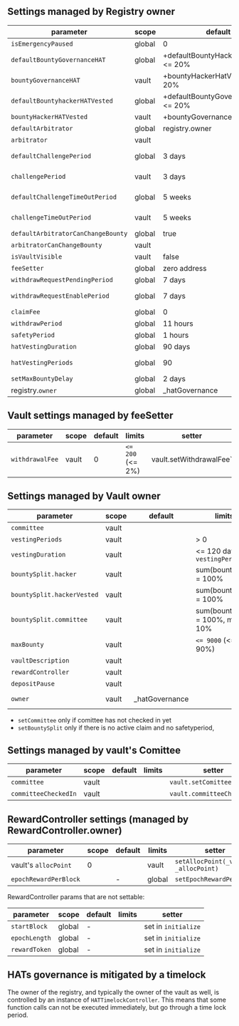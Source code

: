 
## Settings managed by Registry owner
| parameter  | scope| default | limits  |  setter | 
|-|-|-|-|-|
|`isEmergencyPaused`|global|0 | - |`setEmergencyPaused`|
|`defaultBountyGovernanceHAT`|global |+defaultBountyHackerHatVested <= 20%|  |`registry.setDefaultHATBountySplit`
|`bountyGovernanceHAT`|vault |+bountyHackerHatVested <= 20%| |`vault.setHATBountySplit`
|`defaultBountyhackerHATVested`|global|+defaultBountyGovernanceHAT <= 20%| |`registry.setDefaultHATBountySplit`
|`bountyHackerHATVested`|vault |+bountyGovernanceHAT<=20%| |`vault.setHATBountySplit`
|`defaultArbitrator`|global|registry.owner| | `registry.setDefaultArbitrator`
|`arbitrator`|vault|| |  `vault.setArbitrator`
|`defaultChallengePeriod`|global| 3 days | >= 1 days, <= 5 days |  `registry.setDefaultChallengePeriod`
|`challengePeriod`|vault|3 days | >= 1 days, <= 5 days |`vault.setChallengePeriod`
|`defaultChallengeTimeOutPeriod`|global| 5 weeks | >= 2 days, <= 85 days|  `registry.setDefaultChallengeTimeOutPeriod`
|`challengeTimeOutPeriod`|vault| 5 weeks | >= 2 days, <= 85 days|`vault.setChallengeTimeOutPeriod`
|`defaultArbitratorCanChangeBounty`|global|true| | `registry.setDefaultArbitratorCanChangeBounty`
|`arbitratorCanChangeBounty`|vault|| |  `vault.setArbitratorCanChangeBounty`
|`isVaultVisible`|vault| false ||`setVaultVisibility(_vault, _visible)`
|`feeSetter`|global|zero address| |`setFeeSetter`
|`withdrawRequestPendingPeriod`|global|7 days | <= 90 days|`setWithdrawRequestParams`
|`withdrawRequestEnablePeriod`|global|7 days |>= 6 hours, <= 100 days|`setWithdrawRequestParams`
|`claimFee`|global|0 | - |`setClaimFee`|
|`withdrawPeriod`|global|11 hours | >= 1 hours |`setWithdrawSafetyPeriod`
|`safetyPeriod`|global|1 hours | <= 6 hours|`setWithdrawSafetyPeriod`
|`hatVestingDuration`|global|90 days | < 180 days |  `setHatVestingParams`
|`hatVestingPeriods`|global| 90 | > 0, <= hatVestingDuration |  `setHatVestingParams`
|`setMaxBountyDelay`| global|2 days |>= 2 days|`setMaxBountyDelay`
|registry.`owner`| global| _hatGovernance | || `transferOwnership`, `renounceOwnership` 


## Vault settings managed by feeSetter

| parameter|scope|default|limits|setter| 
|-|-|-|-|-|
|`withdrawalFee`|vault|0| `<= 200` (<= 2%) |vault.setWithdrawalFee`

## Settings managed by Vault owner

|parameter|scope|default|limits|setter| 
|-|-|-|-|-|
|`committee`|vault|| | `setComittee` | if committee has not checked in yet
|`vestingPeriods`|vault|| > 0|`setVestingParams` 
|`vestingDuration`|vault||<= 120 days, `< vestingPeriods`|  `setVestingParams`
|`bountySplit.hacker`|vault| | sum(bountysplit) = 100%|`setBountySplit` 
|`bountySplit.hackerVested`|vault| |sum(bountysplit) = 100% |`setBountySplit` 
|`bountySplit.committee`|vault || sum(bountysplit) = 100%, max 10% | `setBountySplit`
|`maxBounty`|vault || `<= 9000` (<= 90%)|`setPendingMaxBounty`, `setMaxBounty` 
|`vaultDescription`|vault || | `setVaultDescription` | only an event
|`rewardController`|vault || | `setRewardController`
|`depositPause`|vault || |  `setDepositPause`
|`owner`|vault|_hatGovernance | |  `transferOwnership`, `renounceOwnership`  


-  `setCommittee` only if comittee has not checked in yet 
-  `setBountySplit` only if there is no active claim and no safetyperiod, 


## Settings managed by vault's Comittee
|parameter|scope|default|limits|setter| 
|-|-|-|-|-|
|`committee`|vault| || `vault.setComittee`
|`committeeCheckedIn`|vault| || `vault.committeeCheckin()`

## RewardController settings (managed by RewardController.owner)
|parameter|scope|default|limits|setter| 
|-|-|-|-|-|
|vault's `allocPoint` | 0 | |vault| `setAllocPoint(_vault, _allocPoint)`
|`epochRewardPerBlock`| | - |global | `setEpochRewardPerBlock`|

RewardController params that are not settable:

|parameter|scope|default|limits|setter| 
|-|-|-|-|-|
|`startBlock`|global | - | | set in `initialize` | 
|`epochLength`|global | - || set in `initialize`|
|`rewardToken`|global | - || set in `initialize`|

## HATs governance is mitigated by a timelock

The owner of the registry, and typically the owner of the vault as well, is controlled by an instance of `HATTimelockController`. This means that some function calls can not be executed immediately, but go through a time lock period.


